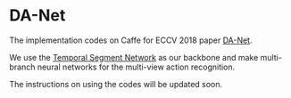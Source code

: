 # DA-Net
The implementation codes on Caffe for ECCV 2018 paper [DA-Net](http://openaccess.thecvf.com/content_ECCV_2018/html/Dongang_Wang_Dividing_and_Aggregating_ECCV_2018_paper.html).

We use the [Temporal Segment Network](https://github.com/yjxiong/temporal-segment-networks) as our backbone and make multi-branch neural networks for the multi-view action recognition. 

The instructions on using the codes will be updated soon.


